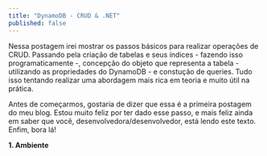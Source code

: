 ```yaml
---
title: "DynamoDB - CRUD & .NET"
published: false
---
```


Nessa postagem irei mostrar os passos básicos para realizar operações de CRUD. Passando pela criação de tabelas e seus índices - fazendo isso programaticamente -, concepção do objeto que representa a tabela - utilizando as propriedades do DynamoDB - e constução de queries. Tudo isso tentando realizar uma abordagem mais rica em teoria e muito útil na prática.

Antes de começarmos, gostaria de dizer que essa é a primeira postagem do meu blog. Estou muito feliz por ter dado esse passo, e mais feliz ainda em saber que você, desenvolvedora/desenvolvedor, está lendo este texto. Enfim, bora lá!

**1. Ambiente**

